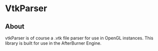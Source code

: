 # VtkParser

## About

vtkParser is of course a .vtk file parser for use in OpenGL instances. This library is built for use in the AfterBurner Engine.


